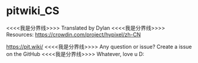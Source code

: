 # pitwiki_CS 
<<<<我是分界线>>>>
 Translated by Dylan
  <<<<我是分界线>>>>
 Resources: 
 https://crowdin.com/project/hypixel/zh-CN 

 https://pit.wiki/
<<<<我是分界线>>>>
 Any question or issue? 
 Create a issue on the GitHub
<<<<我是分界线>>>>
 Whatever, love u D:

